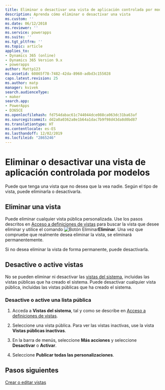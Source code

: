 ```yaml
---
title: Eliminar o desactivar una vista de aplicación controlada por modelos en Power Apps | MicrosoftDocs
description: Aprenda cómo eliminar o desactivar una vista
ms.custom: ''
ms.date: 06/12/2018
ms.reviewer: ''
ms.service: powerapps
ms.suite: ''
ms.tgt_pltfrm: ''
ms.topic: article
applies_to:
- Dynamics 365 (online)
- Dynamics 365 Version 9.x
- powerapps
author: Mattp123
ms.assetid: 60865f78-7482-42da-8960-adbd3c155028
caps.latest.revision: 25
ms.author: matp
manager: kvivek
search.audienceType:
- maker
search.app:
- PowerApps
- D365CE
ms.openlocfilehash: fd754dabac61c744044dce088ca063dc31ba63af
ms.sourcegitcommit: dd2a8a0362a8e1b64a1dac7b9f98d43da8d0bd87
ms.translationtype: HT
ms.contentlocale: es-ES
ms.lasthandoff: 12/02/2019
ms.locfileid: "2865246"
---
```

# <a name="delete-or-deactivate-a-model-driven-app-view"></a>Eliminar o desactivar una vista de aplicación controlada por modelos 

<a name="BKMK_RemoveViews"></a>   

 Puede que tenga una vista que no desea que la vea nadie. Según el tipo de vista, puede eliminarla o desactivarla.  
  
## <a name="delete-a-view"></a>Eliminar una vista  
 Puede eliminar cualquier vista pública personalizada. Use los pasos descritos en [Acceso a definiciones de vistas](accessing-view-definitions.md) para buscar la vista que desee eliminar y utilice el comando ![Botón Eliminar](media/delete.gif "Botón Eliminar")**Eliminar**. Una vez que compruebe que realmente desea eliminar la vista, se eliminará permanentemente.  
  
 Si no desea eliminar la vista de forma permanente, puede desactivarla.  
  
## <a name="deactivate-or-activate-views"></a>Desactive o active vistas  
 No se pueden eliminar ni desactivar las [vistas del sistema](create-edit-views.md#system-views), incluidas las vistas públicas que ha creado el sistema. Puede desactivar cualquier vista pública, incluidas las vistas públicas que ha creado el sistema.  
  
### <a name="deactivate-or-activate-a-public-view"></a>Desactive o active una lista pública  
  
1.  Acceda a **Vistas del sistema**, tal y como se describe en [Acceso a definiciones de vistas](accessing-view-definitions.md).  
  
2.  Seleccione una vista pública. Para ver las vistas inactivas, use la vista **Vistas públicas inactivas**.  
  
3.  En la barra de menús, seleccione **Más acciones** y seleccione **Desactivar** o **Activar**.  
  
4.  Seleccione **Publicar todas las personalizaciones**. 

## <a name="next-steps"></a>Pasos siguientes
[Crear o editar vistas](create-and-edit-views.md)
